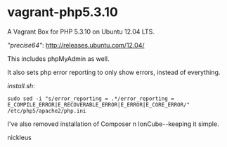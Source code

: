# vagrant-php5.3.10

A Vagrant Box for PHP 5.3.10 on Ubuntu 12.04 LTS.

_"precise64"_:
http://releases.ubuntu.com/12.04/

This includes phpMyAdmin as well.

It also sets php error reporting to only show errors, instead of everything.

_install.sh_:

`sudo sed -i "s/error_reporting = .*/error_reporting = E_COMPILE_ERROR|E_RECOVERABLE_ERROR|E_ERROR|E_CORE_ERROR/" /etc/php5/apache2/php.ini`

I've also removed installation of Composer n IonCube--keeping it simple.

nickleus
